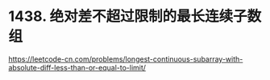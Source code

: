 # 1438. 绝对差不超过限制的最长连续子数组

https://leetcode-cn.com/problems/longest-continuous-subarray-with-absolute-diff-less-than-or-equal-to-limit/